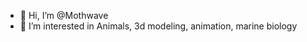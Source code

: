 - 👋 Hi, I’m @Mothwave
- 👀 I’m interested in Animals, 3d modeling, animation, marine biology

<!---
Mothwave/Mothwave is a ✨ special ✨ repository because its `README.md` (this file) appears on your GitHub profile.
You can click the Preview link to take a look at your changes.
--->
